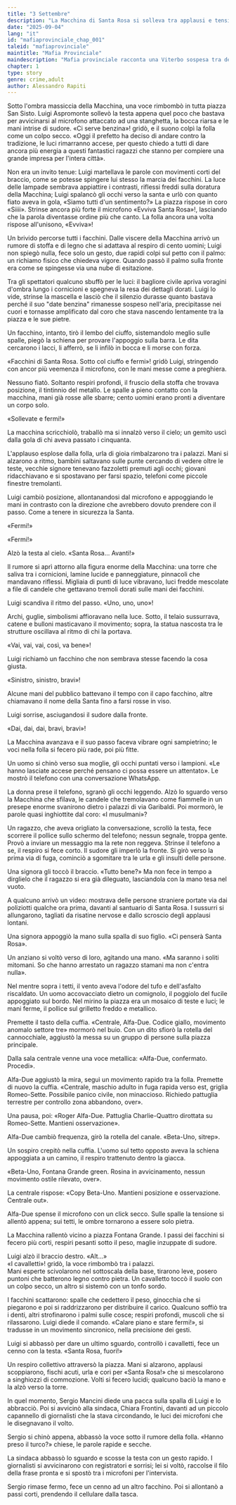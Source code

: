 ```yaml
---
title: "3 Settembre"
description: "La Macchina di Santa Rosa si solleva tra applausi e tensione. Luigi Aspromonte incita i facchini, la folla mormora di attentati, i cecchini sorvegliano dall’alto. Tra fede, tradizione e paura, l’ex facchino Sergio Mancini sonda la sindaca: il turco è stato preso? La risposta lo gela."
date: "2025-09-04"
lang: "it"
id: "mafiaprovinciale_chap_001"
taleid: "mafiaprovinciale"
maintitle: "Mafia Provinciale"
maindescription: "Mafia provinciale racconta una Viterbo sospesa tra devozione e crimine: l’arresto di un boss turco scatena un inteccio internazionale di mafie."
chapter: 1
type: story
genre: crime,adult
author: Alessandro Rapiti
---
```


Sotto l'ombra massiccia della Macchina, una voce rimbombò in tutta piazza San Sisto. Luigi Aspromonte sollevò la testa appena quel poco che bastava per avvicinarsi al microfono attaccato ad una stanghetta, la bocca riarsa e le mani intrise di sudore. «Ci serve benzina»! gridò, e il suono colpì la folla come un colpo secco.
«Oggi il prefetto ha deciso di andare contro la tradizione, le luci rimarranno accese, per questo chiedo a tutti di dare ancora più energia a questi fantastici ragazzi che stanno per compiere una grande impresa per l'intera città».

Non era un invito tenue: Luigi martellava le parole con movimenti corti del braccio, come se potesse spingere lui stesso la marcia dei facchini. La luce delle lampade sembrava appiattire i contrasti, riflessi freddi sulla doratura della Macchina; Luigi spalancò gli occhi verso la santa e urlò con quanto fiato aveva in gola, «Siamo tutti d'un sentimento?»
La piazza rispose in coro «Siiii». 
Strinse ancora più forte il microfono «Evviva Santa Rosa»!, lasciando che la parola diventasse ordine più che canto.
La folla ancora una volta rispose all'unisono, «Evviva»!

Un brivido percorse tutti i facchini. Dalle viscere della Macchina arrivò un rumore di stoffa e di legno che si adattava al respiro di cento uomini; Luigi non spiegò nulla, fece solo un gesto, due rapidi colpi sul petto con il palmo: un richiamo fisico che chiedeva vigore. Quando passò il palmo sulla fronte era come se spingesse via una nube di esitazione.

Tra gli spettatori qualcuno sbuffò per le luci: il bagliore civile apriva voragini d'ombra lungo i cornicioni e spegneva la resa dei dettagli dorati. Luigi lo vide, strinse la mascella e lasciò che il silenzio durasse quanto bastava perché il suo "date benzina" rimanesse sospeso nell'aria, precipitasse nei cuori e tornasse amplificato dal coro che stava nascendo lentamente tra la piazza e le sue pietre.

Un facchino, intanto, tirò il lembo del ciuffo, sistemandolo meglio sulle spalle, piegò la schiena per provare l'appoggio sulla barra. Le dita cercarono i lacci, li afferrò, se li infilò in bocca e li morse con forza.

«Facchini di Santa Rosa. Sotto col ciuffo e fermi»! gridò Luigi, stringendo con ancor più veemenza il microfono, con le mani messe come a preghiera.

Nessuno fiatò. Soltanto respiri profondi, il fruscio della stoffa che trovava posizione, il tintinnio del metallo. Le spalle a pieno contatto con la macchina, mani già rosse alle sbarre; cento uomini erano pronti a diventare un corpo solo.

«Sollevate e fermi!»

La macchina scricchiolò, traballò ma si innalzò verso il cielo; un gemito uscì dalla gola di chi aveva passato i cinquanta.

L'applauso esplose dalla folla, urla di gioia rimbalzarono tra i palazzi. Mani si alzarono a ritmo, bambini saltavano sulle punte cercando di vedere oltre le teste, vecchie signore tenevano fazzoletti premuti agli occhi; giovani ridacchiavano e si spostavano per farsi spazio, telefoni come piccole finestre tremolanti.

Luigi cambiò posizione, allontanandosi dal microfono e appoggiando le mani in contrasto con la direzione che avrebbero dovuto prendere con il passo. Come a tenere in sicurezza la Santa.

«Fermi!»

«Fermi!»

Alzò la testa al cielo. «Santa Rosa... Avanti!»
 
Il rumore si aprì attorno alla figura enorme della Macchina: una torre che saliva tra i cornicioni, lamine lucide e panneggiature, pinnacoli che mandavano riflessi. Migliaia di punti di luce vibravano, luci fredde mescolate a file di candele che gettavano tremoli dorati sulle mani dei facchini.

Luigi scandiva il ritmo del passo. «Uno, uno, uno»!

Archi, guglie, simbolismi affioravano nella luce. Sotto, il telaio sussurrava, catene e bulloni masticavano il movimento; sopra, la statua nascosta tra le strutture oscillava al ritmo di chi la portava.

«Vai, vai, vai, così, va bene»!

Luigi richiamò un facchino che non sembrava stesse facendo la cosa giusta.

«Sinistro, sinistro, bravi»!

Alcune mani del pubblico battevano il tempo con il capo facchino, altre chiamavano il nome della Santa fino a farsi rosse in viso.

Luigi sorrise, asciugandosi il sudore dalla fronte. 

«Dai, dai, dai, bravi, bravi»!

La Macchina avanzava e il suo passo faceva vibrare ogni sampietrino; le voci nella folla si fecero più rade, poi più fitte.

Un uomo si chinò verso sua moglie, gli occhi puntati verso i lampioni. «Le hanno lasciate accese perché pensano ci possa essere un attentato». Le mostrò il telefono con una conversazione WhatsApp.

La donna prese il telefono, sgranò gli occhi leggendo. Alzò lo sguardo verso la Macchina che sfilava, le candele che tremolavano come fiammelle in un presepe enorme svanirono dietro i palazzi di via Garibaldi. Poi mormorò, le parole quasi inghiottite dal coro: «I musulmani»?

Un ragazzo, che aveva origliato la conversazione, scrollò la testa, fece scorrere il pollice sullo schermo del telefono; nessun segnale, troppa gente. Provò a inviare un messaggio ma la rete non reggeva.
Strinse il telefono a se, il respiro si fece corto. Il sudore gli imperlò la fronte. Si girò verso la prima via di fuga, cominciò a sgomitare tra le urla e gli insulti delle persone.

Una signora gli toccò il braccio. «Tutto bene?» 
Ma non fece in tempo a dirglielo che il ragazzo si era già dileguato, lasciandola con la mano tesa nel vuoto.

A qualcuno arrivò un video: mostrava delle persone straniere portate via dai poliziotti qualche ora prima, davanti al santuario di Santa Rosa. I sussurri si allungarono, tagliati da risatine nervose e dallo scroscio degli applausi lontani.

Una signora appoggiò la mano sulla spalla di suo figlio. «Ci penserà Santa Rosa».

Un anziano si voltò verso di loro, agitando una mano. «Ma saranno i soliti mitomani. So che hanno arrestato un ragazzo stamani ma non c'entra nulla».

Nel mentre sopra i tetti, il vento aveva l'odore del tufo e dell'asfalto riscaldato. Un uomo accovacciato dietro un comignolo, il poggiolo del fucile appoggiato sul bordo. Nel mirino la piazza era un mosaico di teste e luci; le mani ferme, il pollice sul grilletto freddo e metallico.

Premette il tasto della cuffia. «Centrale, Alfa-Due. Codice giallo, movimento anomalo settore tre» mormorò nel buio. Con un dito sfiorò la rotella del cannocchiale, aggiustò la messa su un gruppo di persone sulla piazza principale.

Dalla sala centrale venne una voce metallica: «Alfa-Due, confermato. Procedi».

Alfa-Due aggiustò la mira, seguì un movimento rapido tra la folla. Premette di nuovo la cuffia. «Centrale, maschio adulto in fuga rapida verso est, griglia Romeo-Sette. Possibile panico civile, non minaccioso. Richiedo pattuglia terrestre per controllo zona abbandono, over».

Una pausa, poi: «Roger Alfa-Due. Pattuglia Charlie-Quattro dirottata su Romeo-Sette. Mantieni osservazione».

Alfa-Due cambiò frequenza, girò la rotella del canale. «Beta-Uno, sitrep».

Un sospiro crepitò nella cuffia. L'uomo sul tetto opposto aveva la schiena appoggiata a un camino, il respiro trattenuto dentro la giacca.

«Beta-Uno, Fontana Grande green. Rosina in avvicinamento, nessun movimento ostile rilevato, over».

La centrale rispose: «Copy Beta-Uno. Mantieni posizione e osservazione. Centrale out».

Alfa-Due spense il microfono con un click secco. Sulle spalle la tensione si allentò appena; sui tetti, le ombre tornarono a essere solo pietra.

La Macchina rallentò vicino a piazza Fontana Grande. I passi dei facchini si fecero più corti, respiri pesanti sotto il peso, maglie inzuppate di sudore.

Luigi alzò il braccio destro. «Alt...»\
«I cavalletti»! gridò, la voce rimbombò tra i palazzi.\
Mani esperte scivolarono nel sottoscala della base, tirarono leve, posero puntoni che batterono legno contro pietra. Un cavalletto toccò il suolo con un colpo secco, un altro si sistemò con un tonfo sordo.

I facchini scattarono: spalle che cedettero il peso, ginocchia che si piegarono e poi si raddrizzarono per distribuire il carico. Qualcuno soffiò tra i denti, altri strofinarono i palmi sulle cosce; respiri profondi, muscoli che si rilassarono. Luigi diede il comando. «Calare piano e stare fermi!», si tradusse in un movimento sincronico, nella precisione dei gesti.

Luigi si abbassò per dare un ultimo sguardo, controllò i cavalletti, fece un cenno con la testa. «Santa Rosa, fuori!»

Un respiro collettivo attraversò la piazza. Mani si alzarono, applausi scoppiarono, fischi acuti, urla e cori per «Santa Rosa!» che si mescolarono a singhiozzi di commozione. Volti si fecero lucidi; qualcuno baciò la mano e la alzò verso la torre.

In quel momento, Sergio Mancini diede una pacca sulla spalla di Luigi e lo abbracciò. Poi si avvicinò alla sindaca, Chiara Frontini, davanti ad un piccolo capannello di giornalisti che la stava circondando, le luci dei microfoni che le disegnavano il volto.

Sergio si chinò appena, abbassò la voce sotto il rumore della folla. «Hanno preso il turco?» chiese, le parole rapide e secche.

La sindaca abbassò lo sguardo e scosse la testa con un gesto rapido. I giornalisti si avvicinarono con registratori e sorrisi; lei si voltò, raccolse il filo della frase pronta e si spostò tra i microfoni per l'intervista.

Sergio rimase fermo, fece un cenno ad un altro facchino. Poi si allontanò a passi corti, prendendo il cellulare dalla tasca.